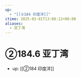 ```yaml
---
up:
  - "[[②184 印度洋]]"
ctime: 2025-03-01T13:08:12+08:00
aliases:
  - 亚丁湾
---
```


# ②184.6 亚丁湾

- up: [[②184 印度洋]]
